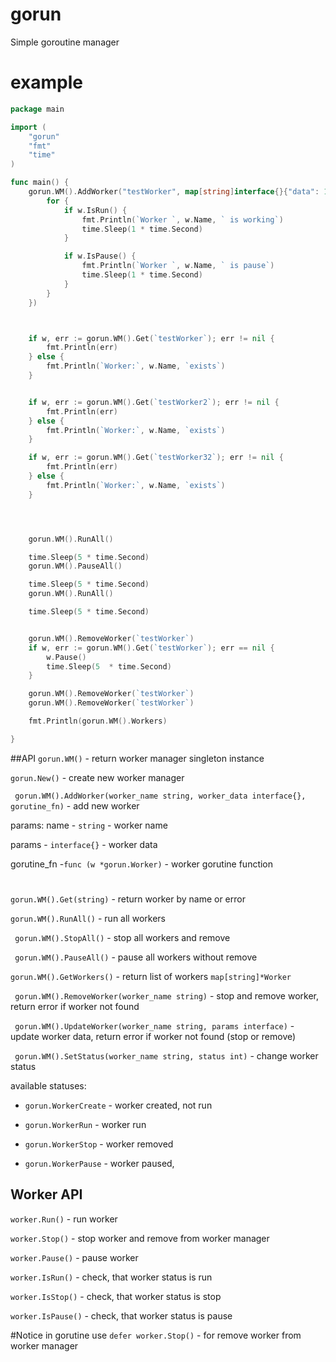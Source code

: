 # gorun
Simple goroutine manager 

# example
```go
package main

import (
	"gorun"
	"fmt"
	"time"
)

func main() {
	gorun.WM().AddWorker("testWorker", map[string]interface{}{"data": 123}, func(w *gorun.Worker) {
		for {
			if w.IsRun() {
				fmt.Println(`Worker `, w.Name, ` is working`)
				time.Sleep(1 * time.Second)
			}

			if w.IsPause() {
				fmt.Println(`Worker `, w.Name, ` is pause`)
				time.Sleep(1 * time.Second)
			}
		}
	})



	if w, err := gorun.WM().Get(`testWorker`); err != nil {
		fmt.Println(err)
	} else {
		fmt.Println(`Worker:`, w.Name, `exists`)
	}


	if w, err := gorun.WM().Get(`testWorker2`); err != nil {
		fmt.Println(err)
	} else {
		fmt.Println(`Worker:`, w.Name, `exists`)
	}

	if w, err := gorun.WM().Get(`testWorker32`); err != nil {
		fmt.Println(err)
	} else {
		fmt.Println(`Worker:`, w.Name, `exists`)
	}




	gorun.WM().RunAll()

	time.Sleep(5 * time.Second)
	gorun.WM().PauseAll()

	time.Sleep(5 * time.Second)
	gorun.WM().RunAll()

	time.Sleep(5 * time.Second)


	gorun.WM().RemoveWorker(`testWorker`)
	if w, err := gorun.WM().Get(`testWorker`); err == nil {
		w.Pause()
		time.Sleep(5  * time.Second)
	}

	gorun.WM().RemoveWorker(`testWorker`)
	gorun.WM().RemoveWorker(`testWorker`)

	fmt.Println(gorun.WM().Workers)

}

```

##API
``` gorun.WM() ``` - return worker manager singleton instance

``` gorun.New() ``` - create new worker manager

``` gorun.WM().AddWorker(worker_name string, worker_data interface{}, gorutine_fn)``` - add new worker

params:
name - ```string``` - worker name

params - ```interface{}``` - worker data

gorutine_fn -```func (w *gorun.Worker)``` - worker gorutine function 

#
``` gorun.WM().Get(string) ``` - return worker by name or error

``` gorun.WM().RunAll() ``` - run all workers

``` gorun.WM().StopAll()``` - stop all workers and remove

``` gorun.WM().PauseAll()``` - pause all workers without remove

``` gorun.WM().GetWorkers() ``` - return list of workers ```map[string]*Worker```

``` gorun.WM().RemoveWorker(worker_name string)``` - stop and remove worker, return error if worker not found

``` gorun.WM().UpdateWorker(worker_name string, params interface)``` - update worker data, return error if worker not found (stop or remove)

``` gorun.WM().SetStatus(worker_name string, status int)``` - change worker status

available statuses:

* ```gorun.WorkerCreate``` - worker created, not run

* ```gorun.WorkerRun``` - worker run

* ```gorun.WorkerStop``` - worker removed

* ```gorun.WorkerPause``` - worker paused, 


## Worker API
```worker.Run()``` - run worker

```worker.Stop()``` - stop worker and remove from worker manager

```worker.Pause()``` - pause worker

```worker.IsRun()``` - check, that worker status is run

```worker.IsStop()``` - check, that worker status is stop

```worker.IsPause()``` - check, that worker status is pause



#Notice
in gorutine use ```defer worker.Stop()``` - for remove worker from worker manager


